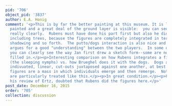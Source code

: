 ```yaml
---
pid: '706'
object_pid: '3837'
author: E.A. Honig
comment: '<p>This is by far the better painting at this museum. It is less densely
  painted and a great deal of the ground layer is visible:  you can see a lot of process
  really clearly.  Rubens must have done his part first but also he did parts of ground,
  including trees, because the figures are completely integrated in terms of poses,
  shadowing and so forth.  The putto/dogs interaction is also nice and unusual and
  argues for a good "understanding" between the two players.  In some of the dogs
  you can clearly see the way Jan first drew a sketch form--some are not even really
  filled in.</p><p>Interesting comparison on how Rubens integrates a figure group
  (the sleeping nymphs) vs. how Brueghel does it with the dogs.  Dogs are much more
  indivuated, linear, cut-outs juxtaposed against one another, at best puzzle pieces.  Rubens''s
  figures are a mass in which individuals emerge and then remerge.  Note how women
  are particularly treated like this.</p><p>In great condition.</p><p>Freedberg, in
  his review of Ertz, doubted that Rubens did the figures here.</p>'
post_date: December 16, 2015
order: '705'
collection: discussion
---
```

